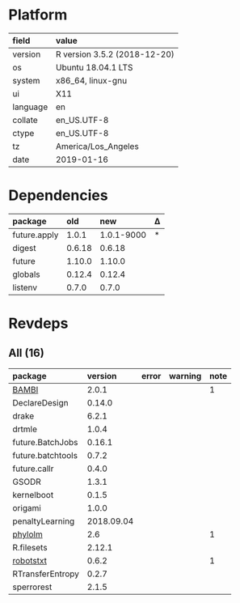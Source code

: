# Platform

|field    |value                        |
|:--------|:----------------------------|
|version  |R version 3.5.2 (2018-12-20) |
|os       |Ubuntu 18.04.1 LTS           |
|system   |x86_64, linux-gnu            |
|ui       |X11                          |
|language |en                           |
|collate  |en_US.UTF-8                  |
|ctype    |en_US.UTF-8                  |
|tz       |America/Los_Angeles          |
|date     |2019-01-16                   |

# Dependencies

|package      |old    |new        |Δ  |
|:------------|:------|:----------|:--|
|future.apply |1.0.1  |1.0.1-9000 |*  |
|digest       |0.6.18 |0.6.18     |   |
|future       |1.10.0 |1.10.0     |   |
|globals      |0.12.4 |0.12.4     |   |
|listenv      |0.7.0  |0.7.0      |   |

# Revdeps

## All (16)

|package                            |version    |error |warning |note |
|:----------------------------------|:----------|:-----|:-------|:----|
|[BAMBI](problems.md#bambi)         |2.0.1      |      |        |1    |
|DeclareDesign                      |0.14.0     |      |        |     |
|drake                              |6.2.1      |      |        |     |
|drtmle                             |1.0.4      |      |        |     |
|future.BatchJobs                   |0.16.1     |      |        |     |
|future.batchtools                  |0.7.2      |      |        |     |
|future.callr                       |0.4.0      |      |        |     |
|GSODR                              |1.3.1      |      |        |     |
|kernelboot                         |0.1.5      |      |        |     |
|origami                            |1.0.0      |      |        |     |
|penaltyLearning                    |2018.09.04 |      |        |     |
|[phylolm](problems.md#phylolm)     |2.6        |      |        |1    |
|R.filesets                         |2.12.1     |      |        |     |
|[robotstxt](problems.md#robotstxt) |0.6.2      |      |        |1    |
|RTransferEntropy                   |0.2.7      |      |        |     |
|sperrorest                         |2.1.5      |      |        |     |

